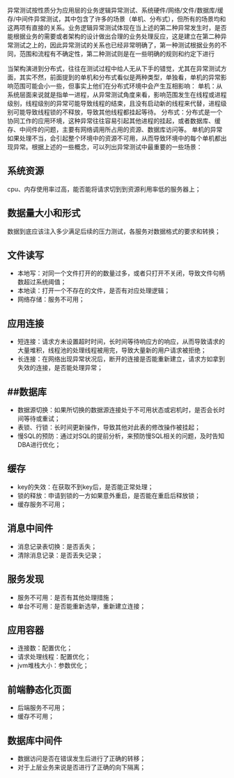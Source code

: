 异常测试按性质分为应用层的业务逻辑异常测试、系统硬件/网络/文件/数据库/缓存/中间件异常测试，其中包含了许多的场景（单机、分布式），但所有的场景均和这两项有直接的关系。业务逻辑异常测试体现在当上述的第二种异常发生时，是否能根据业务的需要或者架构的设计做出合理的业务处理反应，这是建立在第二种异常测试之上的，因此异常测试的关系也已经非常明确了，第一种测试根据业务的不同，范围和流程有不确定性，第二种测试则是在一些明确的规则和约定下进行

当架构演进到分布式，往往在测试过程中给人无从下手的错觉，尤其在异常测试方面，其实不然，前面提到的单机和分布式看似是两种类型，单独看，单机的异常影响范围可能会小一些，但事实上他们在分布式环境中会产生互相影响：
单机：从系统层面来说就是指单一进程，从异常测试角度来看，影响范围发生在线程或进程级别，线程级别的异常可能导致线程的结束，且没有启动新的线程来代替，进程级别可能导致线程锁的不释放，导致其他线程都挂起等待。
分布式：分布式是一个协同工作的应用环境，这种异常往往容易引起其他进程的挂起，或者数据库、缓存、中间件的问题，主要有网络调用所占用的资源、数据库访问等。
单机的异常如果处理不当，会引起整个环境中的资源不可用，从而导致环境中的每个单机都出现异常。根据上述的一些概念，可以列出异常测试中最重要的一些场景：

系统资源
---------
cpu、内存使用率过高，能否能将请求切到到资源利用率低的服务器上；

数据量大小和形式
----------------
数据到底应该注入多少满足后续的压力测试，各服务对数据格式的要求和转换；

文件读写
-----------
* 本地写：对同一个文件打开的的数量过多，或者只打开不关闭，导致文件句柄数超过系统阈值；
* 本地读：打开一个不存在的文件，是否有对应处理逻辑；
* 网络存储：服务不可用；

应用连接
----------
* 短连接：请求方未设置超时时间，长时间等待响应方的响应，从而导致请求的大量堆积，线程池的处理线程被用完，导致大量新的用户请求被拒绝；
* 长连接：在网络出现异常状况后，断开的连接是否能重新建立，请求方如拿到失效的连接，是否能处理异常；

##数据库
-----------
* 数据源切换：如果所切换的数据源连接处于不可用状态或宕机时，是否会长时间等待或重试；
* 表锁、行锁：长时间更新操作，导致其他对此表的修改操作被挂起；
* 慢SQL的预防：通过对SQL的提前分析，来预防慢SQL相关的问题，及时告知DBA进行优化；

缓存
---------
* key的失效：在获取不到key后，是否能正常处理；
* 锁的释放：申请到锁的一方如果意外重启，是否能在重启后释放锁；
* 缓存服务不可用；

消息中间件
----------
* 消息记录表切换：是否丢失；
* 清除消息记录：是否丢失记录；

服务发现
---------
* 服务不可用：是否有其他处理措施；
* 单台不可用：是否能重新选举，重新建立连接；

应用容器
-------------
* 连接数：配置优化；
* 请求处理线程：配置优化；
* jvm堆栈大小：参数优化；

前端静态化页面
----------------
* 后端服务不可用；
* 缓存不可用；

数据库中间件
------------
* 数据访问是否在错误发生后进行了正确的转移；
* 对于上层业务来说是否进行了正确的向下隔离；
